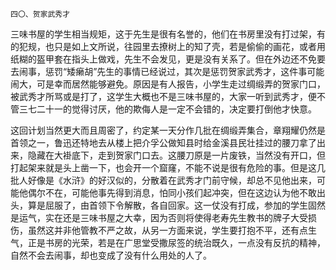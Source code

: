     四〇、贺家武秀才 

   三味书屋的学生相当规矩，这于先生是很有名誉的，他们在书房里没有打过架，有的犯规，也只是如上文所说，往园里去撩树上的知了壳，若是偷偷的画花，或者用纸糊的盔甲套在指头上做戏，先生不会发见，更是没有关系了。但在外边还不免要去闹事，惩罚“矮癞胡”先生的事情已经说过，其次是惩罚贺家武秀才，这件事可能闹大，可是幸而居然能够避免。原因是有人报告，小学生走过绸缎弄的贺家门口，被武秀才所骂或是打了，这学生大概也不是三味书屋的，大家一听到武秀才，便不管三七二十一的觉得讨厌，他的欺侮人是一定不会错的，决定要打倒他才快意。

   这回计划当然更大而且周密了，约定某一天分作几批在绸缎弄集合，章翔耀仍然是首领之一，鲁迅还特地去从楼上把介孚公做知县时给金溪县民壮挂过的腰刀拿了出来，隐藏在大褂底下，走到贺家门口去。这腰刀原是一片废铁，当然没有开口，但打起架来就是头上凿一下，也会开一个窟窿，不能不说是很有危险的事。但是这几批人好像是《水浒》的好汉似的，分散着在武秀才门前守候，却总不见他出来，可能他偶尔不在，可能他事先得到消息，怕同小孩们起冲突，但在这边认为他不敢出头，算是屈服了，由首领下令解散，各自回家。这一仗没有打成，参加的学生固然是运气，实在还是三味书屋之大幸，因为否则将使得老寿先生教书的牌子大受损伤，虽然这并非他管教不严之故，从另一方面来说，学生要打抱不平，还有点生气，正是书房的光荣，若是在广思堂受撒尿签的统治既久，一点没有反抗的精神，自然不会去闹事，却也变成了没有什么用处的人了。

